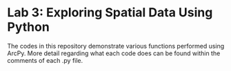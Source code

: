 # Lab 3: Exploring Spatial Data Using Python

The codes in this repository demonstrate various functions performed using ArcPy. More detail regarding what each code does can be found within the comments of each .py file. 
